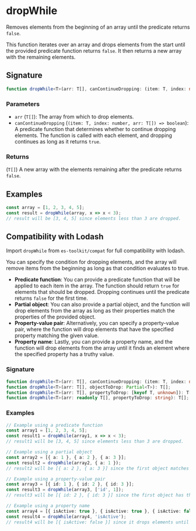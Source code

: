 # dropWhile

Removes elements from the beginning of an array until the predicate returns `false`.

This function iterates over an array and drops elements from the start until the provided
predicate function returns `false`. It then returns a new array with the remaining elements.

## Signature

```typescript
function dropWhile<T>(arr: T[], canContinueDropping: (item: T, index: number, arr: T[]) => boolean): T[];
```

### Parameters

- `arr` (`T[]`): The array from which to drop elements.
- `canContinueDropping` (`(item: T, index: number, arr: T[]) => boolean`): A predicate function that determines whether to continue dropping elements. The function is called with each element, and dropping continues as long as it returns `true`.

### Returns

(`T[]`) A new array with the elements remaining after the predicate returns `false`.

## Examples

```typescript
const array = [1, 2, 3, 4, 5];
const result = dropWhile(array, x => x < 3);
// result will be [3, 4, 5] since elements less than 3 are dropped.
```

## Compatibility with Lodash

Import `dropWhile` from `es-toolkit/compat` for full compatibility with lodash.

You can specify the condition for dropping elements, and the array will remove items from the beginning as long as that condition evaluates to true.

- **Predicate function**: You can provide a predicate function that will be applied to each item in the array. The function should return `true` for elements that should be dropped. Dropping continues until the predicate returns `false` for the first time.
- **Partial object**: You can also provide a partial object, and the function will drop elements from the array as long as their properties match the properties of the provided object.
- **Property-value pair**: Alternatively, you can specify a property-value pair, where the function will drop elements that have the specified property matching the given value.
- **Property name**: Lastly, you can provide a property name, and the function will drop elements from the array until it finds an element where the specified property has a truthy value.

### Signature

```typescript
function dropWhile<T>(arr: T[], canContinueDropping: (item: T, index: number, arr: T[]) => unknown): T[];
function dropWhile<T>(arr: T[], objectToDrop: Partial<T>): T[];
function dropWhile<T>(arr: T[], propertyToDrop: [keyof T, unknown]): T[];
function dropWhile<T>(arr: readonly T[], propertyToDrop: string): T[];
```

### Examples

```typescript
// Example using a predicate function
const array1 = [1, 2, 3, 4, 5];
const result1 = dropWhile(array1, x => x < 3);
// result1 will be [3, 4, 5] since elements less than 3 are dropped.

// Example using a partial object
const array2 = [{ a: 1 }, { a: 2 }, { a: 3 }];
const result2 = dropWhile(array2, { a: 1 });
// result2 will be [{ a: 2 }, { a: 3 }] since the first object matches the properties of the provided object.

// Example using a property-value pair
const array3 = [{ id: 1 }, { id: 2 }, { id: 3 }];
const result3 = dropWhile(array3, ['id', 1]);
// result3 will be [{ id: 2 }, { id: 3 }] since the first object has the id property matching the value 1.

// Example using a property name
const array4 = [{ isActive: true }, { isActive: true }, { isActive: false }];
const result4 = dropWhile(array4, 'isActive');
// result4 will be [{ isActive: false }] since it drops elements until it finds one with a falsy isActive property.
```
